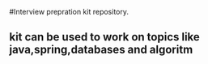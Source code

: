 #Interview prepration kit repository.
## kit can be used to work on topics like java,spring,databases and algoritm
